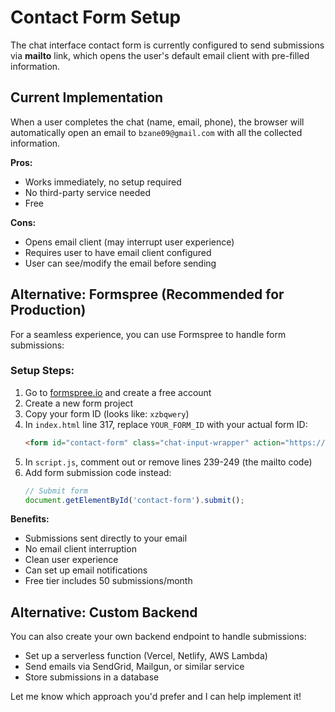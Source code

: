 # Contact Form Setup

The chat interface contact form is currently configured to send submissions via **mailto** link, which opens the user's default email client with pre-filled information.

## Current Implementation

When a user completes the chat (name, email, phone), the browser will automatically open an email to `bzane09@gmail.com` with all the collected information.

**Pros:**
- Works immediately, no setup required
- No third-party service needed
- Free

**Cons:**
- Opens email client (may interrupt user experience)
- Requires user to have email client configured
- User can see/modify the email before sending

## Alternative: Formspree (Recommended for Production)

For a seamless experience, you can use Formspree to handle form submissions:

### Setup Steps:

1. Go to [formspree.io](https://formspree.io) and create a free account
2. Create a new form project
3. Copy your form ID (looks like: `xzbqwery`)
4. In `index.html` line 317, replace `YOUR_FORM_ID` with your actual form ID:
   ```html
   <form id="contact-form" class="chat-input-wrapper" action="https://formspree.io/f/xzbqwery" method="POST">
   ```
5. In `script.js`, comment out or remove lines 239-249 (the mailto code)
6. Add form submission code instead:
   ```javascript
   // Submit form
   document.getElementById('contact-form').submit();
   ```

**Benefits:**
- Submissions sent directly to your email
- No email client interruption
- Clean user experience
- Can set up email notifications
- Free tier includes 50 submissions/month

## Alternative: Custom Backend

You can also create your own backend endpoint to handle submissions:
- Set up a serverless function (Vercel, Netlify, AWS Lambda)
- Send emails via SendGrid, Mailgun, or similar service
- Store submissions in a database

Let me know which approach you'd prefer and I can help implement it!

